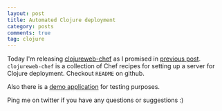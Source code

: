 ```yaml
---
layout: post
title: Automated Clojure deployment
category: posts
comments: true
tag: clojure
---
```


Today I'm releasing [clojureweb-chef][clojureweb] as I promised in [previous post][previous]. `clojureweb-chef` is a collection of Chef recipes for setting up a server for Clojure deployment. Checkout `README` on github.

Also there is a [demo application][demo] for testing purposes.

Ping me on twitter if you have any questions or suggestions :)

[clojureweb]: https://github.com/juggler/clojureweb-chef#continue-with-capistrano
[demo]: https://github.com/juggler/clojureweb-chef-demoapp
[previous]: http://maxprokopiev.com/posts/my-clojure-cup/
